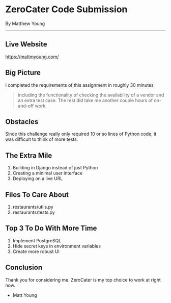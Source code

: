 # ZeroCater Code Submission
By Matthew Young

----
## Live Website
https://mattmyoung.com/

## Big Picture
I completed the requirements of this assignment in roughly 30 minutes
> including the functionality of checking the availability of a vendor and an extra test case. The rest did take me another couple hours of on-and-off work.

## Obstacles
Since this challenge really only required 10 or so lines of Python code, it was difficult to think of more tests.

## The Extra Mile
1. Building in Django instead of just Python
2. Creating a minimal user interface
3. Deploying on a live URL

## Files To Care About
1. restaurants/utils.py
2. restaurants/tests.py

## Top 3 To Do With More Time
1. Implement PostgreSQL
2. Hide secret keys in environment variables
3. Create more robust UI

## Conclusion
Thank you for considering me. ZeroCater is my top choice to work at right now.
- Matt Young
